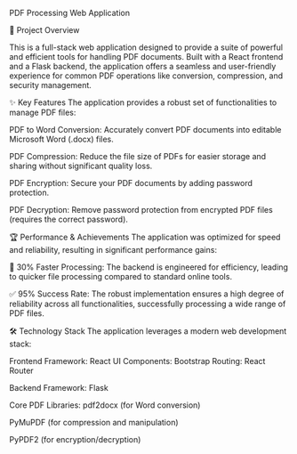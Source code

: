 PDF Processing Web Application

📑 Project Overview

This is a full-stack web application designed to provide a suite of powerful and efficient tools for handling PDF documents. 
Built with a React frontend and a Flask backend, the application offers a seamless and user-friendly experience for 
common PDF operations like conversion, compression, and security management.

✨ Key Features
The application provides a robust set of functionalities to manage PDF files:

PDF to Word Conversion: Accurately convert PDF documents into editable Microsoft Word (.docx) files.

PDF Compression: Reduce the file size of PDFs for easier storage and sharing without significant quality loss.

PDF Encryption: Secure your PDF documents by adding password protection.

PDF Decryption: Remove password protection from encrypted PDF files (requires the correct password).

🏆 Performance & Achievements
The application was optimized for speed and reliability, resulting in significant performance gains:

🚀 30% Faster Processing: The backend is engineered for efficiency, leading to quicker file processing compared to standard online tools.

✅ 95% Success Rate: The robust implementation ensures a high degree of reliability across all functionalities, successfully processing a wide range of PDF files.

🛠️ Technology Stack
The application leverages a modern web development stack:

Frontend
Framework: React
UI Components: Bootstrap
Routing: React Router

Backend
Framework: Flask

Core PDF Libraries:
pdf2docx (for Word conversion)

PyMuPDF (for compression and manipulation)

PyPDF2 (for encryption/decryption)
